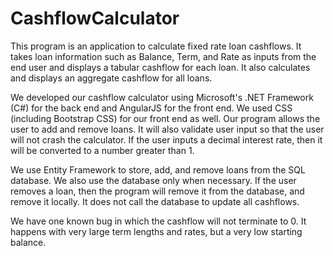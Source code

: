 # CashflowCalculator

This program is an application to calculate fixed rate loan cashflows. It takes loan information such as Balance, Term, and Rate as inputs from the end user and displays a tabular cashflow for each loan. It also calculates and displays an aggregate cashflow for all loans.

We developed our cashflow calculator using Microsoft's .NET Framework (C#) for the back end and AngularJS for the front end. We used CSS (including Bootstrap CSS) for our front end as well. Our program allows the user to add and remove loans. It will also validate user input so that the user will not crash the calculator. If the user inputs a decimal interest rate, then it will be converted to a number greater than 1.

We use Entity Framework to store, add, and remove loans from the SQL database. We also use the database only when necessary. If the user removes a loan, then the program will remove it from the database, and remove it locally. It does not call the database to update all cashflows.

We have one known bug in which the cashflow will not terminate to 0. It happens with very large term lengths and rates, but a very low starting balance. 
